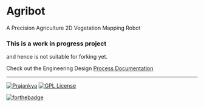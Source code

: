 # Agribot #
A Precision Agriculture 2D Vegetation Mapping Robot

### This is a work in progress project ###
and hence is not suitable for forking yet.

Check out the Engineering Design [Process Documentation](../../wiki/Documentation)

___
[![Prajankya](https://img.shields.io/badge/Developer_By-Prajankya-blue.svg)](https://github.com/prajankya) [![GPL License](https://img.shields.io/badge/Licensed_under-LGPL--v3-blue.svg)](https://github.com/prajankya/Agribot/blob/master/LICENSE) 

[![forthebadge](http://forthebadge.com/images/badges/powered-by-electricity.svg)](http://forthebadge.com)
